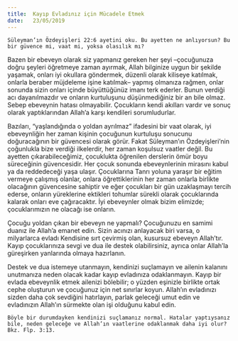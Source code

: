 ```yaml
---
title:  Kayıp Evladınız için Mücadele Etmek
date:   23/05/2019
---
```


`Süleyman’ın Özdeyişleri 22:6 ayetini oku. Bu ayetten ne anlıyorsun? Bu bir güvence mi, vaat mi, yoksa olasılık mı?`

Bazen bir ebeveyn olarak siz yapmanız gereken her şeyi –çocuğunuza doğru şeyleri öğretmeye zaman ayırmak, Allah bilginize uygun bir şekilde yaşamak, onları iyi okullara göndermek, düzenli olarak kiliseye katılmak, onlarla beraber müjdeleme işine katılmak– yapmış olmanıza rağmen, onlar sonunda sizin onları içinde büyüttüğünüz imanı terk ederler. Bunun verdiği acı dayanılmazdır ve onların kurtuluşunu düşünmediğiniz bir an bile olmaz. Sebep ebeveynin hatası olmayabilir. Çocukların kendi akılları vardır ve sonuç olarak yaptıklarından Allah’a karşı kendileri sorumludurlar.

Bazıları, “yaşlandığında o yoldan ayrılmaz” ifadesini bir vaat olarak, iyi ebeveynliğin her zaman kişinin çocuğunun kurtuluşu sonucunu doğuracağının bir güvencesi olarak görür. Fakat Süleyman’ın Özdeyişleri’nin çoğunlukla bize verdiği ilkelerdir, her zaman koşulsuz vaatler değil. Bu ayetten çıkarabileceğimiz, çocuklukta öğrenilen derslerin ömür boyu süreceğinin güvencesidir. Her çocuk sonunda ebeveynlerinin mirasını kabul ya da reddedeceği yaşa ulaşır. Çocuklarına Tanrı yoluna yaraşır bir eğitim vermeye çalışmış olanlar, onlara öğrettiklerinin her zaman onlarla birlikte olacağının güvencesine sahiptir ve eğer çocukları bir gün uzaklaşmayı tercih ederse, onların yüreklerine ektikleri tohumlar sürekli olarak çocuklarında kalarak onları eve çağıracaktır. İyi ebeveynler olmak bizim elimizde; çocuklarımızın ne olacağı ise onların.

Çocuğu yoldan çıkan bir ebeveyn ne yapmalı? Çocuğunuzu en samimi duanız ile Allah’a emanet edin. Sizin acınızı anlayacak biri varsa, o milyarlarca evladı Kendisine sırt çevirmiş olan, kusursuz ebeveyn Allah’tır. Kayıp çocuklarınıza sevgi ve dua ile destek olabilirsiniz, ayrıca onlar Allah’la güreşirken yanlarında olmaya hazırlanın.

Destek ve dua istemeye utanmayın, kendinizi suçlamayın ve ailenin kalanını unutmanıza neden olacak kadar kayıp evladınıza odaklanmayın. Kayıp bir evlada ebeveynlik etmek ailenizi bölebilir; o yüzden eşinizle birlikte ortak cephe oluşturun ve çocuğunuz için net sınırlar koyun. Allah’ın evladınızı sizden daha çok sevdiğini hatırlayın, parlak geleceği umut edin ve evladınızın Allah’ın sürmekte olan işi olduğunu kabul edin.

`Böyle bir durumdayken kendinizi suçlamanız normal. Hatalar yaptıysanız bile, neden geleceğe ve Allah’ın vaatlerine odaklanmak daha iyi olur? Bkz. Flp. 3:13.`